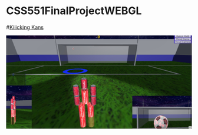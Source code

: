 # CSS551FinalProjectWEBGL

#[Kiiicking Kans](https://6789123hao.github.io/CSS551FinalProjectWEBGL/)

<a href="https://6789123hao.github.io/CSS551FinalProjectWEBGL/"><img src="https://github.com/6789123Hao/CSS551FinalProjectWEBGL/blob/main/ScreenShot1.jpg" /></a>
